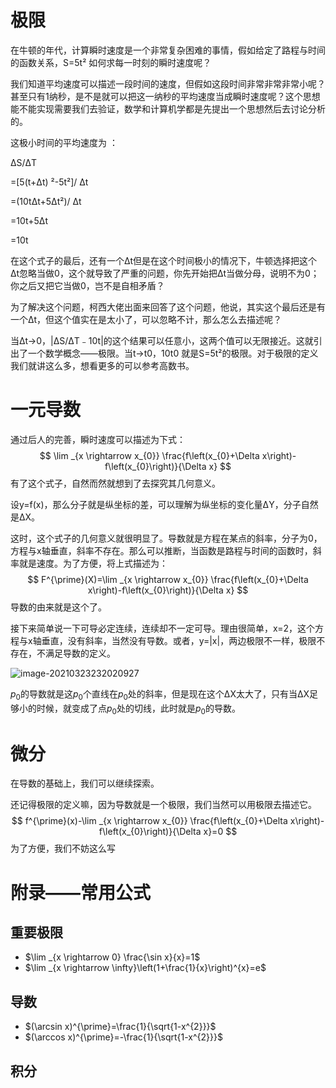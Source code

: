 # 极限

在牛顿的年代，计算瞬时速度是一个非常复杂困难的事情，假如给定了路程与时间的函数关系，S=5t² 如何求每一时刻的瞬时速度呢？

我们知道平均速度可以描述一段时间的速度，但假如这段时间非常非常非常小呢？甚至只有1纳秒，是不是就可以把这一纳秒的平均速度当成瞬时速度呢？这个思想能不能实现需要我们去验证，数学和计算机学都是先提出一个思想然后去讨论分析的。

这极小时间的平均速度为 ：

ΔS/ΔT

=[5(t+Δt) ²-5t²]/ Δt

=(10tΔt+5Δt²)/ Δt

=10t+5Δt

=10t

在这个式子的最后，还有一个Δt但是在这个时间极小的情况下，牛顿选择把这个Δt忽略当做0，这个就导致了严重的问题，你先开始把Δt当做分母，说明不为0；你之后又把它当做0，岂不是自相矛盾？

为了解决这个问题，柯西大佬出面来回答了这个问题，他说，其实这个最后还是有一个Δt，但这个值实在是太小了，可以忽略不计，那么怎么去描述呢？

当Δt→0，|ΔS/ΔT﹣10t|的这个结果可以任意小，这两个值可以无限接近。这就引出了一个数学概念——极限。当t→t0，10t0 就是S=5t²的极限。对于极限的定义我们就讲这么多，想看更多的可以参考高数书。

# 一元导数

通过后人的完善，瞬时速度可以描述为下式：
$$
\lim _{x \rightarrow x_{0}} \frac{f\left(x_{0}+\Delta x\right)-f\left(x_{0}\right)}{\Delta x}
$$
有了这个式子，自然而然就想到了去探究其几何意义。

设y=f(x)，那么分子就是纵坐标的差，可以理解为纵坐标的变化量ΔY，分子自然是ΔX。

这时，这个式子的几何意义就很明显了。导数就是方程在某点的斜率，分子为0，方程与x轴垂直，斜率不存在。那么可以推断，当函数是路程与时间的函数时，斜率就是速度。为了方便，将上式描述为：
$$
F^{\prime}(X)=\lim _{x \rightarrow x_{0}} \frac{f\left(x_{0}+\Delta x\right)-f\left(x_{0}\right)}{\Delta x}
$$
导数的由来就是这个了。

接下来简单说一下可导必定连续，连续却不一定可导。理由很简单，x=2，这个方程与x轴垂直，没有斜率，当然没有导数。或者，y=|x|，两边极限不一样，极限不存在，不满足导数的定义。

![image-20210323232020927](image-20210323232020927.png)

$p_0$的导数就是这$p_0$个直线在$p_0$处的斜率，但是现在这个ΔX太大了，只有当ΔX足够小的时候，就变成了点$p_0$处的切线，此时就是$p_0$的导数。

#  微分

在导数的基础上，我们可以继续探索。

还记得极限的定义嘛，因为导数就是一个极限，我们当然可以用极限去描述它。
$$
f^{\prime}(x)-\lim _{x \rightarrow x_{0}} \frac{f\left(x_{0}+\Delta x\right)-f\left(x_{0}\right)}{\Delta x}=0
$$
为了方便，我们不妨这么写



# 附录——常用公式

## 重要极限

- $\lim _{x \rightarrow 0} \frac{\sin x}{x}=1$
- $\lim _{x \rightarrow \infty}\left(1+\frac{1}{x}\right)^{x}=e$

## 导数

- $(\arcsin x)^{\prime}=\frac{1}{\sqrt{1-x^{2}}}$
- $(\arccos x)^{\prime}=-\frac{1}{\sqrt{1-x^{2}}}$

## 积分


